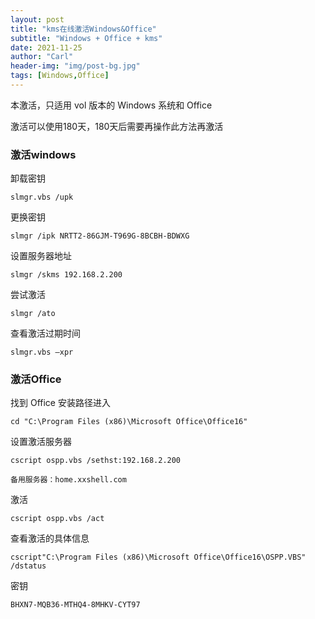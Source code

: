 ```yaml
---
layout: post
title: "kms在线激活Windows&Office"
subtitle: "Windows + Office + kms"
date: 2021-11-25
author: "Carl"
header-img: "img/post-bg.jpg"
tags: [Windows,Office]
---
```




本激活，只适用 vol 版本的 Windows 系统和 Office

激活可以使用180天，180天后需要再操作此方法再激活



### 激活windows

卸载密钥

`slmgr.vbs /upk`

更换密钥

`slmgr /ipk NRTT2-86GJM-T969G-8BCBH-BDWXG`

设置服务器地址

`slmgr /skms 192.168.2.200`

尝试激活

`slmgr /ato`

查看激活过期时间

`slmgr.vbs –xpr`



### 激活Office

找到 Office 安装路径进入

`cd "C:\Program Files (x86)\Microsoft Office\Office16"`

设置激活服务器

`cscript ospp.vbs /sethst:192.168.2.200`

`备用服务器：home.xxshell.com`

激活

`cscript ospp.vbs /act`

查看激活的具体信息

`cscript"C:\Program Files (x86)\Microsoft Office\Office16\OSPP.VBS" /dstatus`

密钥

`BHXN7-MQB36-MTHQ4-8MHKV-CYT97`
